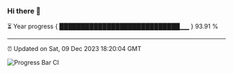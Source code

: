 ### Hi there 👋

⏳ Year progress { ████████████████████████████▁▁ } 93.91 %

---

⏰ Updated on Sat, 09 Dec 2023 18:20:04 GMT

![Progress Bar CI](https://github.com/ZhaoGui/ZhaoGui/workflows/Progress%20Bar%20CI/badge.svg)
